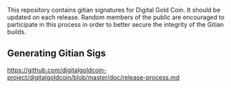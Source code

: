 This repository contains gitian signatures for Digital Gold Coin.  It should be updated on each release.
Random members of the public are encouraged to participate in this process in order to better secure the integrity of the Gitian builds.

## Generating Gitian Sigs

https://github.com/digitalgoldcoin-project/digitalgoldcoin/blob/master/doc/release-process.md
